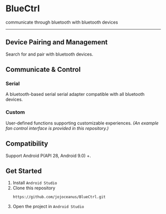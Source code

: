 # BlueCtrl
communicate through bluetooth with bluetooth devices
___
## Device Pairing and Management
Search for and pair with bluetooth devices.
## Communicate & Control
### Serial
A bluetooth-based serial serial adapter compatible with all bluetooth devices.
### Custom
User-defined functions supporting customizable experiences.
*(An example fan control interface is provided in this repository.)*
## Compatibility
Support Android P(API 28, Android 9.0) +.
## Get Started
1. Install `Android Studio`
2. Clone this repository
    ```bash
    https://github.com/jojoceanus/BlueCtrl.git
    ```
3. Open the project in `Android Studio`
